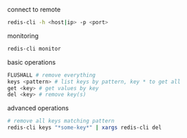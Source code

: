 connect to remote
```bash
redis-cli -h <host|ip> -p <port>
```

monitoring
```bash
redis-cli monitor
```

basic operations
```bash
FLUSHALL # remove everything
keys <pattern> # list keys by pattern, key * to get all
get <key> # get values by key
del <key> # remove key(s)
```

advanced operations
```bash
# remove all keys matching pattern 
redis-cli keys "*some-key*" | xargs redis-cli del
```